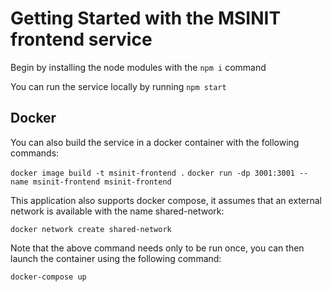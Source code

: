 # Getting Started with the MSINIT frontend service

Begin by installing the node modules with the `npm i` command

You can run the service locally by running `npm start`

## Docker

You can also build the service in a docker container with the following commands:

```docker image build -t msinit-frontend .```
```docker run -dp 3001:3001 --name msinit-frontend msinit-frontend```

This application also supports docker compose, it assumes that an external network is available with the name shared-network:

```docker network create shared-network```

Note that the above command needs only to be run once, you can then launch the container using the following command:

```docker-compose up```
